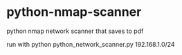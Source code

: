 # python-nmap-scanner
python nmap network scanner that saves to pdf

run with
python python_network_scanner.py 192.168.1.0/24
